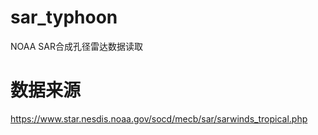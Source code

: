 # sar_typhoon
 NOAA SAR合成孔径雷达数据读取

# 数据来源
https://www.star.nesdis.noaa.gov/socd/mecb/sar/sarwinds_tropical.php